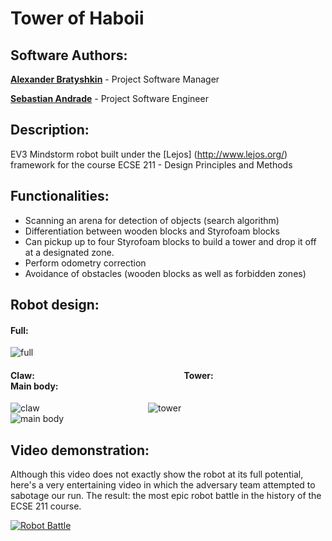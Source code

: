 # Tower of Haboii 

## Software Authors:
[**Alexander Bratyshkin**](http://github.com/alexboii) - Project Software Manager

[**Sebastian Andrade**](http://github.com/pepoandra) - Project Software Engineer

## Description:
EV3 Mindstorm robot built under the [Lejos] (http://www.lejos.org/) framework for the course ECSE 211 - Design Principles and Methods


## Functionalities:
- Scanning an arena for detection of objects (search algorithm)
- Differentiation between wooden blocks and Styrofoam blocks
- Can pickup up to four Styrofoam blocks to build a tower and drop it off at a designated zone.
- Perform odometry correction
- Avoidance of obstacles (wooden blocks as well as forbidden zones) 

## Robot design:

#### Full: 

![full](https://i.imgur.com/nD5jTJH.png)

#### Claw:&nbsp; &nbsp; &nbsp;&nbsp; &nbsp; &nbsp;&nbsp; &nbsp;&nbsp;&nbsp; &nbsp; &nbsp;&nbsp; &nbsp; &nbsp;&nbsp; &nbsp;&nbsp; &nbsp; &nbsp; &nbsp;&nbsp; &nbsp; &nbsp;&nbsp; &nbsp;&nbsp;&nbsp; &nbsp; &nbsp;&nbsp; &nbsp; &nbsp;&nbsp; &nbsp;&nbsp;&nbsp; &nbsp; &nbsp;&nbsp; &nbsp; &nbsp;&nbsp; &nbsp;&nbsp;     Tower:&nbsp; &nbsp; &nbsp;&nbsp; &nbsp; &nbsp;&nbsp; &nbsp;&nbsp;&nbsp; &nbsp; &nbsp;&nbsp; &nbsp; &nbsp;&nbsp; &nbsp;&nbsp; &nbsp; &nbsp; &nbsp;&nbsp; &nbsp; &nbsp;&nbsp; &nbsp;&nbsp;  &nbsp; &nbsp; &nbsp;&nbsp; Main body:
![claw](https://i.imgur.com/tLneWjU.png)&nbsp; &nbsp; &nbsp;&nbsp; &nbsp; &nbsp;&nbsp; &nbsp;&nbsp;&nbsp; &nbsp; &nbsp;&nbsp; &nbsp; &nbsp;&nbsp; &nbsp;&nbsp; &nbsp; &nbsp; &nbsp;&nbsp; &nbsp; &nbsp;&nbsp; &nbsp;&nbsp;  ![tower](https://i.imgur.com/byNPADz.png)&nbsp; &nbsp; &nbsp;&nbsp; &nbsp; &nbsp;&nbsp; &nbsp; &nbsp;&nbsp; &nbsp; &nbsp;&nbsp; &nbsp; &nbsp;&nbsp; &nbsp;&nbsp; &nbsp; &nbsp; &nbsp;&nbsp; &nbsp; &nbsp;&nbsp;![main body](https://i.imgur.com/3tWVitb.png)


## Video demonstration: 

Although this video does not exactly show the robot at its full potential, here's a very entertaining video in which the adversary team attempted to sabotage our run. The result: the most epic robot battle in the history of the ECSE 211 course.

[![Robot Battle](https://i.imgur.com/a4tzzZH.png)](https://www.youtube.com/watch?v=mQGQ_WZc36U)


